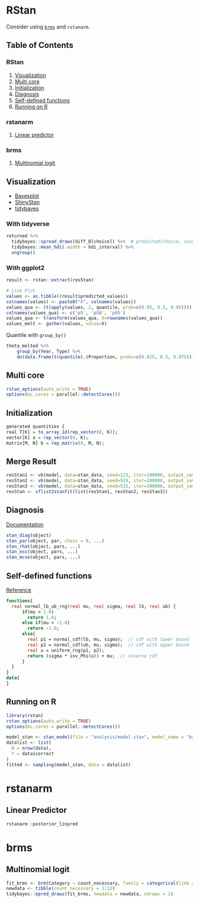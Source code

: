 # RStan
Consider using [`brms`](https://das-kino.hatenablog.com/entry/2018/12/15/230938) and `rstanarm`.

## Table of Contents

### RStan
1. [Visualization](#visualization)
2. [Multi core](#multi-core)
3. [Initialization](#initialization)
4. [Diagnosis](#diagnosis)
5. [Self-defined functions](#self-defined-functions)
6. [Running on R](#running-on-r)

### rstanarm
1. [Linear predictor](#linear-predictor)


### brms
1. [Multinomial logit](#multinomial-logit)


## Visualization
* [Bayesplot](https://github.com/stan-dev/bayesplot)
* [ShinyStan](http://mc-stan.org/interfaces/shinystan)
* [tidybayes](https://github.com/mjskay/tidybayes)

### With tidyverse
```r
returned %>%
  tidybayes::spread_draws(diff_D[choice]) %>%  # predicted[choice, count]
  tidybayes::mean_hdi(.width = hdi_interval) %>%
  ungroup()
```

### With ggplot2
```r
result <- rstan::extract(resStan)

# Line Plot
values <- as.tibble((result$predicted_values))
colnames(values) <- paste0("X", colnames(values))
values_qua <- (t(apply(values, 2, quantile, prob=c(0.05, 0.5, 0.95))))
colnames(values_qua) <- c('p5', 'p50', 'p95')
values_qua <- transform(values_qua, X=rownames(values_qua))
values_melt <- gather(values, value=X)
```

Quantile with `group_by()`
```r
theta_melted %>%
    group_by(Year, Type) %>%
    do(data.frame(t(quantile(.$Proportion, probs=c(0.025, 0.5, 0.975)))))
```

## Multi core
```r
rstan_options(auto_write = TRUE)
options(mc.cores = parallel::detectCores())
```

## Initialization
```r
generated quantities {
real T[K] = to_array_1d(rep_vector(0, K));
vector[K] a = rep_vector(0, K);
matrix[M, N] b = rep_matrix(0, M, N);
```

## Merge Result
```r
resStan1 <- vb(model, data=stan_data, seed=123, iter=100000, output_samples=1000, tol_rel_obj=0.005)
resStan2 <- vb(model, data=stan_data, seed=919, iter=100000, output_samples=1000, tol_rel_obj=0.005)
resStan3 <- vb(model, data=stan_data, seed=515, iter=100000, output_samples=1000, tol_rel_obj=0.005)
resStan <- sflist2stanfit(list(resStan1, resStan2, resStan3))
```

## Diagnosis
[Documentation](https://www.rdocumentation.org/packages/rstan/versions/2.17.3/topics/Diagnostic%20plots)

```r
stan_diag(object)
stan_par(object, par, chain = 0, ...)  
stan_rhat(object, pars, ...)
stan_ess(object, pars, ...)
stan_mcse(object, pars, ...)
```

## Self-defined functions
[Reference](https://github.com/stan-dev/math/issues/214)
```stan
functions{
  real normal_lb_ub_rng(real mu, real sigma, real lb, real ub) {
      if(mu > 1.0)
        return 1.0;
      else if(mu < -1.0)
        return -1.0;
      else{
        real p1 = normal_cdf(lb, mu, sigma);  // cdf with lower bound
        real p2 = normal_cdf(ub, mu, sigma);  // cdf with upper bound
        real u = uniform_rng(p1, p2);
        return (sigma * inv_Phi(u)) + mu;  // inverse cdf 
      }
  }
}
data{
}
```


## Running on R

```r
library(rstan)
rstan_options(auto_write = TRUE)
options(mc.cores = parallel::detectCores())

model_stan <- stan_model(file = "analysis/model.stan", model_name = "bayes")
datalist <- list(
  N = nrow(data),
  Y = data$correct
)
fitted <- sampling(model_stan, data = datalist)
```


# rstanarm

## Linear Predictor
```r
rstanarm::posterior_linpred
```


# brms

## Multinomial logit
```r
fit_brms <- brm(Category ~ count_necessary, family = categorical(link = "logit"), data = dat)
newdata <- tibble(count_necessary = 1:12)
tidybayes::epred_draws(fit_brms, newdata = newdata, ndraws = 1) 
```
